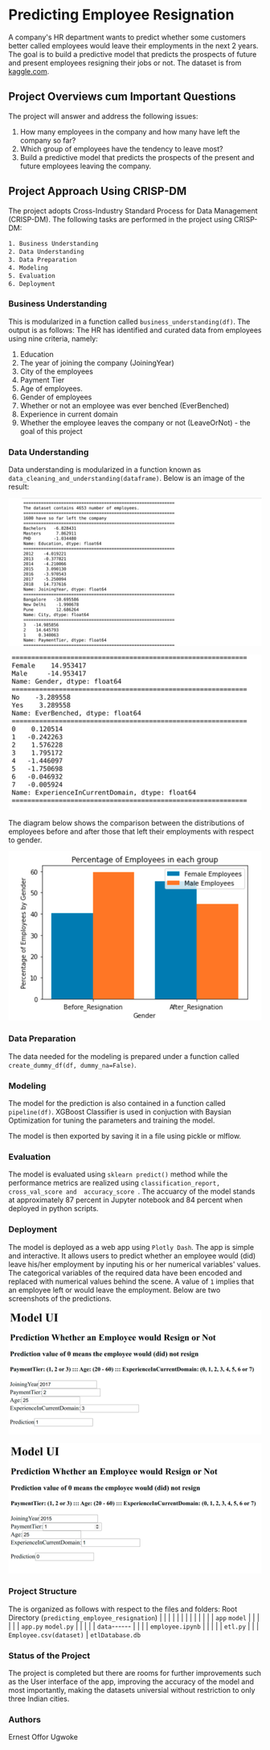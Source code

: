 # Predicting Employee Resignation

A company's HR department wants to predict whether some customers better called employees would leave their employments in the next 2 years. The goal is to build a predictive model that predicts the prospects of future and present employees resigning their jobs or not. The dataset is from [kaggle.com](https://www.kaggle.com/tejashvi14/employee-future-prediction?select=Employee.csv).

## Project Overviews cum Important Questions
The project will answer and address the following issues:

1. How many employees in the company and how many have left the company so far?
2. Which group of employees have the tendency to leave most?
3. Build a predictive model that predicts the prospects of the present and future employees leaving the company.

## Project Approach Using CRISP-DM
The project adopts Cross-Industry Standard Process for Data Management (CRISP-DM).
The following tasks are performed in the project using CRISP-DM:

    1. Business Understanding
    2. Data Understanding
    3. Data Preparation
    4. Modeling
    5. Evaluation
    6. Deployment

### Business Understanding
This is modularized in a function called `business_understanding(df)`. The output is as follows:
The HR has identified and curated data from employees using nine criteria, namely:

1. Education
2. The year of joining the company (JoiningYear)
3. City of the employees
4. Payment Tier
5. Age of employees.
6. Gender of employees
7. Whether or not an employee was ever benched (EverBenched)
8. Experience in current domain
9. Whether the employee leaves the company or not (LeaveOrNot) - the goal of this project


### Data Understanding 
Data understanding is modularized in a function known as `data_cleaning_and_understanding(dataframe)`. Below is an image of the result:

![First Image](images/img1.png)

![Second Image](images/img3.png)

The diagram below shows the comparison between the distributions of employees before and after those that left their employments with respect to gender. 


![Third Image](images/img4.png)

### Data Preparation
The data needed for the modeling is prepared under a function called `create_dummy_df(df, dummy_na=False)`. 

### Modeling

The model for the prediction is also contained in a function called `pipeline(df)`. XGBoost Classifier is used in conjuction with Baysian Optimization for tuning the parameters and training the model.

The model is then exported by saving it in a file using pickle or mlflow. 

### Evaluation
The model is evaluated using `sklearn predict()` method while the performance metrics are realized using `classification_report, cross_val_score and  accuracy_score `. The accuarcy of the model stands at approximately 87 percent in Jupyter notebook and 84 percent when deployed in python scripts. 

### Deployment 
The model is deployed as a web app using `Plotly Dash`. The app is simple  and interactive. It allows users to predict whether an employee would (did) leave his/her employment by inputing his or her numerical variables' values. The categorical variables of the required data have been encoded and replaced with numerical values behind the scene. A value of `1` implies that an employee left or would leave the employment. Below are two screenshots of the predictions. 


![Prediction of Resignation](images/predict1.png)


![Prediction of No Resignation](images/predict0.png)


### Project Structure
The is organized as follows with respect to the files and folders:
Root Directory (`predicting_employee_resignation`)
    |       |       |               |
    |       |       |               |
    |       |       |               |
    |     `app`   `model`           |
    |       |       |               |
    |     `app.py`  `model.py`      |
    |                               |
    |                               |
  `data`------                      |
   |    |     |                 `employee.ipynb`
   |    |     |
   |    |    `etl.py`
   |    |
   |    `Employee.csv(dataset)`
   |
`etlDatabase.db`


### Status of the Project

The project is completed but there are rooms for further improvements such as the User interface of the app, improving the accuracy of the model and most importantly, making the datasets universial without restriction to only three Indian cities. 


### Authors
Ernest Offor Ugwoke
